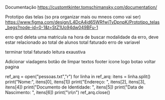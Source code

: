 Documentação
https://customtkinter.tomschimansky.com/documentation/

Prototipo das telas (so pra organizar mais ou mneos como vai ser)
https://www.figma.com/design/L4DcA4jd65WRfwjTvDpnpK/Prototipo_telas_begs?node-id=0-1&t=StZ1Uo94dw049BFu-1

erro 
qnd deleta uma matricula na hora de buscar modalidade da erro, deve estar relacionado ao total de alunos
total faturado erro de variavel 

terminar 
total faturado
leitura exaustiva 


Adicionar viadagens
botão de limpar
textos
footer
icone 
logo
botao voltar pagina





ref_arq = open("pessoas.txt","r") 
for linha in ref_arq: 
itens = linha.split() 
print("Nome:", itens[0], itens[1]) 
print("Endereço: ", itens[2], itens[3], itens[4]) 
print("Documento de Identidade: ", itens[5]) 
print("Data de Nascimento: ", itens[6]) 
print("\n\n") ref_arq.close() 


